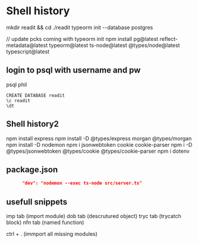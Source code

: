 # Shell history

mkdir readit && cd ./readit
typeorm init --database postgres

// update pcks coming with typeorm init
npm install pg@latest reflect-metadata@latest typeorm@latest ts-node@latest @types/node@latest typescript@latest

## login to psql with username and pw

psql
phil

```psql
CREATE DATABASE readit
\c readit
\dt
```

## Shell history2

npm install express
npm install -D @types/express morgan @types/morgan
npm install -D nodemon
npm i jsonwebtoken cookie cookie-parser
npm i -D @types/jsonwebtoken @types/cookie @types/cookie-parser
npm i dotenv

## package.json

```json
      "dev": "nodemon --exec ts-node src/server.ts"
```

## usefull snippets

imp tab (import module)
dob tab (descrutured object)
tryc tab (trycatch block)
nfn tab (named function)

ctrl + . (immport all missing modules)
